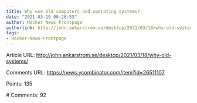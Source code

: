 ```yaml
---
title: Why use old computers and operating systems?
date: "2021-03-19 08:26:53"
author: Hacker News Frontpage
authorlink: http://john.ankarstrom.se/desktop/2021/03/18/why-old-systems/
tags:
- Hacker-News-Frontpage
---
```


<p>Article URL: <a href="http://john.ankarstrom.se/desktop/2021/03/18/why-old-systems/">http://john.ankarstrom.se/desktop/2021/03/18/why-old-systems/</a></p>
<p>Comments URL: <a href="https://news.ycombinator.com/item?id=26511107">https://news.ycombinator.com/item?id=26511107</a></p>
<p>Points: 135</p>
<p># Comments: 92</p>
